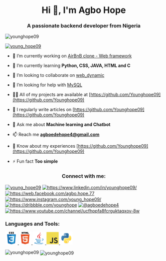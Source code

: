
<h1 align="center">Hi 👋, I'm Agbo Hope</h1>
<h3 align="center">A passionate backend developer from Nigeria</h3>

<p align="left"> <img src="https://komarev.com/ghpvc/?username=younghope09&label=Profile%20views&color=0e75b6&style=flat" alt="younghope09" /> </p>

<p align="left"> <a href="https://twitter.com/young_hope09" target="blank"><img src="https://img.shields.io/twitter/follow/young_hope09?logo=twitter&style=for-the-badge" alt="young_hope09" /></a> </p>

- 🔭 I’m currently working on [AirBnB clone - Web framework](https://github.com/Younghope09/AirBnB_clone_v4)

- 🌱 I’m currently learning **Python, CSS, JAVA, HTML and C**

- 👯 I’m looking to collaborate on [web_dynamic](https://github.com/Younghope09/AirBnB_clone_v4/tree/main/web_dynamic)

- 🤝 I’m looking for help with [MySQL](https://github.com/Younghope09/alx-higher_level_programming/tree/main/0x0E-SQL_more_queries)

- 👨‍💻 All of my projects are available at [https://github.com/Younghope09](https://github.com/Younghope09)

- 📝 I regularly write articles on [https://github.com/Younghope09](https://github.com/Younghope09)

- 💬 Ask me about **Machine learning and Chatbot**

- 📫 Reach me **agboedehope4@gmail.com**

- 📄 Know about my experiences [https://github.com/Younghope09](https://github.com/Younghope09)

- ⚡ Fun fact **Too simple**

<h3 align="center">Connect with me:</h3>
<p align="left">
<a href="https://twitter.com/young_hope09" target="blank"><img align="center" src="https://raw.githubusercontent.com/rahuldkjain/github-profile-readme-generator/master/src/images/icons/Social/twitter.svg" alt="young_hope09" height="30" width="40" /></a>
<a href="https://linkedin.com/in/https://www.linkedin.com/in/younghope09/" target="blank"><img align="center" src="https://raw.githubusercontent.com/rahuldkjain/github-profile-readme-generator/master/src/images/icons/Social/linked-in-alt.svg" alt="https://www.linkedin.com/in/younghope09/" height="30" width="40" /></a>
<a href="https://fb.com/https://web.facebook.com/agbo.hope.77" target="blank"><img align="center" src="https://raw.githubusercontent.com/rahuldkjain/github-profile-readme-generator/master/src/images/icons/Social/facebook.svg" alt="https://web.facebook.com/agbo.hope.77" height="30" width="40" /></a>
<a href="https://instagram.com/https://www.instagram.com/young_hope09/" target="blank"><img align="center" src="https://raw.githubusercontent.com/rahuldkjain/github-profile-readme-generator/master/src/images/icons/Social/instagram.svg" alt="https://www.instagram.com/young_hope09/" height="30" width="40" /></a>
<a href="https://dribbble.com/https://dribbble.com/younghope" target="blank"><img align="center" src="https://raw.githubusercontent.com/rahuldkjain/github-profile-readme-generator/master/src/images/icons/Social/dribbble.svg" alt="https://dribbble.com/younghope" height="30" width="40" /></a>
<a href="https://medium.com/@agboedehope4" target="blank"><img align="center" src="https://raw.githubusercontent.com/rahuldkjain/github-profile-readme-generator/master/src/images/icons/Social/medium.svg" alt="@agboedehope4" height="30" width="40" /></a>
<a href="https://www.youtube.com/c/https://www.youtube.com/channel/ucfhppfa8fcrguktaqxov-8w" target="blank"><img align="center" src="https://raw.githubusercontent.com/rahuldkjain/github-profile-readme-generator/master/src/images/icons/Social/youtube.svg" alt="https://www.youtube.com/channel/ucfhppfa8fcrguktaqxov-8w" height="30" width="40" /></a>
</p>

<h3 align="left">Languages and Tools:</h3>
<p align="left"> <a href="https://www.w3schools.com/css/" target="_blank" rel="noreferrer"> <img src="https://raw.githubusercontent.com/devicons/devicon/master/icons/css3/css3-original-wordmark.svg" alt="css3" width="40" height="40"/> </a> <a href="https://www.w3.org/html/" target="_blank" rel="noreferrer"> <img src="https://raw.githubusercontent.com/devicons/devicon/master/icons/html5/html5-original-wordmark.svg" alt="html5" width="40" height="40"/> </a> <a href="https://www.java.com" target="_blank" rel="noreferrer"> <img src="https://raw.githubusercontent.com/devicons/devicon/master/icons/java/java-original.svg" alt="java" width="40" height="40"/> </a> <a href="https://developer.mozilla.org/en-US/docs/Web/JavaScript" target="_blank" rel="noreferrer"> <img src="https://raw.githubusercontent.com/devicons/devicon/master/icons/javascript/javascript-original.svg" alt="javascript" width="40" height="40"/> </a> <a href="https://www.python.org" target="_blank" rel="noreferrer"> <img src="https://raw.githubusercontent.com/devicons/devicon/master/icons/python/python-original.svg" alt="python" width="40" height="40"/> </a> </p>

<p><img align="left" src="https://github-readme-stats.vercel.app/api/top-langs?username=younghope09&show_icons=true&locale=en&layout=compact" alt="younghope09" /></p>

<p>&nbsp;<img align="center" src="https://github-readme-stats.vercel.app/api?username=younghope09&show_icons=true&locale=en" alt="younghope09" /></p>
